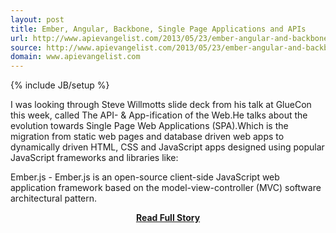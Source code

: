 ```yaml
---
layout: post
title: Ember, Angular, Backbone, Single Page Applications and APIs
url: http://www.apievangelist.com/2013/05/23/ember-angular-and-backbone-single-page-applications-and-apis/
source: http://www.apievangelist.com/2013/05/23/ember-angular-and-backbone-single-page-applications-and-apis/
domain: www.apievangelist.com
---
```

{% include JB/setup %}<p>I was looking through Steve Willmotts slide deck from his talk at GlueCon this week, called The API- &amp; App-ification of the Web.He talks about the evolution towards Single Page Web Applications (SPA).Which is the migration from static web pages and database driven web apps to dynamically driven HTML, CSS and JavaScript apps designed using popular JavaScript frameworks and libraries like:

Ember.js - Ember.js is an open-source client-side JavaScript web application framework based on the model-view-controller (MVC) software architectural pattern.</p>
<center><p><a href="http://www.apievangelist.com/2013/05/23/ember-angular-and-backbone-single-page-applications-and-apis/" style='padding:25px; font-sze:18px; font-weight: bold;'>Read Full Story</a></p></center>
